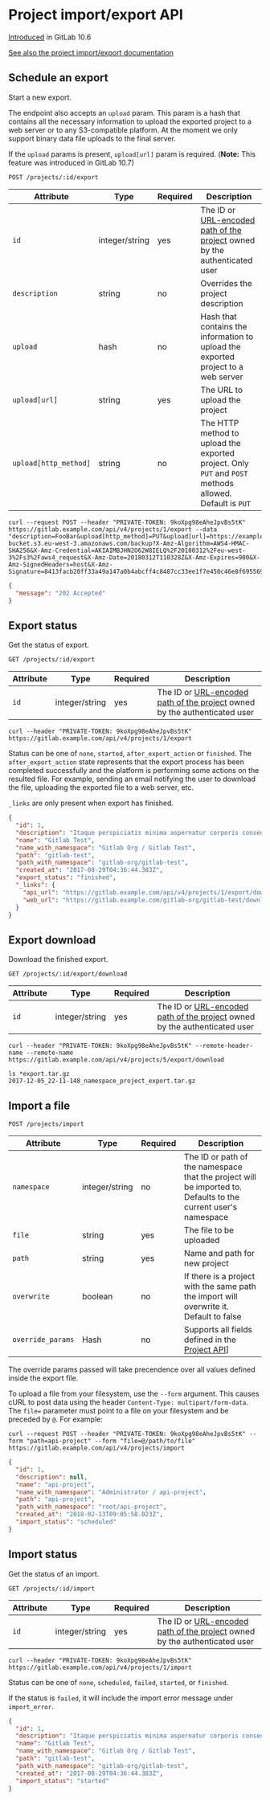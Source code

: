# Project import/export API

[Introduced][ce-41899] in GitLab 10.6

[See also the project import/export documentation](../user/project/settings/import_export.md)

## Schedule an export

Start a new export.

The endpoint also accepts an `upload` param. This param is a hash that contains
all the necessary information to upload the exported project to a web server or
to any S3-compatible platform. At the moment we only support binary
data file uploads to the final server.

If the `upload` params is present, `upload[url]` param is required.
 (**Note:** This feature was introduced in GitLab 10.7)

```http
POST /projects/:id/export
```

| Attribute | Type           | Required | Description                              |
| --------- | -------------- | -------- | ---------------------------------------- |
| `id`      | integer/string | yes      | The ID or [URL-encoded path of the project](README.md#namespaced-path-encoding) owned by the authenticated user |
| `description`      | string | no | Overrides the project description |
| `upload`      | hash | no | Hash that contains the information to upload the exported project to a web server |
| `upload[url]`      | string | yes      | The URL to upload the project |
| `upload[http_method]`      | string | no      | The HTTP method to upload the exported project. Only `PUT` and `POST` methods allowed. Default is `PUT` |

```console
curl --request POST --header "PRIVATE-TOKEN: 9koXpg98eAheJpvBs5tK" https://gitlab.example.com/api/v4/projects/1/export --data "description=FooBar&upload[http_method]=PUT&upload[url]=https://example-bucket.s3.eu-west-3.amazonaws.com/backup?X-Amz-Algorithm=AWS4-HMAC-SHA256&X-Amz-Credential=AKIAIMBJHN2O62W8IELQ%2F20180312%2Feu-west-3%2Fs3%2Faws4_request&X-Amz-Date=20180312T110328Z&X-Amz-Expires=900&X-Amz-SignedHeaders=host&X-Amz-Signature=8413facb20ff33a49a147a0b4abcff4c8487cc33ee1f7e450c46e8f695569dbd"
```

```json
{
  "message": "202 Accepted"
}
```

## Export status

Get the status of export.

```http
GET /projects/:id/export
```

| Attribute | Type           | Required | Description                              |
| --------- | -------------- | -------- | ---------------------------------------- |
| `id`      | integer/string | yes      | The ID or [URL-encoded path of the project](README.md#namespaced-path-encoding) owned by the authenticated user |

```console
curl --header "PRIVATE-TOKEN: 9koXpg98eAheJpvBs5tK" https://gitlab.example.com/api/v4/projects/1/export
```

Status can be one of `none`, `started`, `after_export_action` or `finished`. The
`after_export_action` state represents that the export process has been completed successfully and
the platform is performing some actions on the resulted file. For example, sending
an email notifying the user to download the file, uploading the exported file
to a web server, etc.

`_links` are only present when export has finished.

```json
{
  "id": 1,
  "description": "Itaque perspiciatis minima aspernatur corporis consequatur.",
  "name": "Gitlab Test",
  "name_with_namespace": "Gitlab Org / Gitlab Test",
  "path": "gitlab-test",
  "path_with_namespace": "gitlab-org/gitlab-test",
  "created_at": "2017-08-29T04:36:44.383Z",
  "export_status": "finished",
  "_links": {
    "api_url": "https://gitlab.example.com/api/v4/projects/1/export/download",
    "web_url": "https://gitlab.example.com/gitlab-org/gitlab-test/download_export",
  }
}
```

## Export download

Download the finished export.

```http
GET /projects/:id/export/download
```

| Attribute | Type           | Required | Description                              |
| --------- | -------------- | -------- | ---------------------------------------- |
| `id`      | integer/string | yes      | The ID or [URL-encoded path of the project](README.md#namespaced-path-encoding) owned by the authenticated user |

```console
curl --header "PRIVATE-TOKEN: 9koXpg98eAheJpvBs5tK" --remote-header-name --remote-name https://gitlab.example.com/api/v4/projects/5/export/download
```

```console
ls *export.tar.gz
2017-12-05_22-11-148_namespace_project_export.tar.gz
```

## Import a file

```http
POST /projects/import
```

| Attribute | Type           | Required | Description                              |
| --------- | -------------- | -------- | ---------------------------------------- |
| `namespace` | integer/string | no | The ID or path of the namespace that the project will be imported to. Defaults to the current user's namespace |
| `file` | string | yes | The file to be uploaded |
| `path` | string | yes | Name and path for new project |
| `overwrite` | boolean | no | If there is a project with the same path the import will overwrite it. Default to false |
| `override_params` | Hash | no | Supports all fields defined in the [Project API](projects.md)] |

The override params passed will take precendence over all values defined inside the export file.

To upload a file from your filesystem, use the `--form` argument. This causes
cURL to post data using the header `Content-Type: multipart/form-data`.
The `file=` parameter must point to a file on your filesystem and be preceded
by `@`. For example:

```console
curl --request POST --header "PRIVATE-TOKEN: 9koXpg98eAheJpvBs5tK" --form "path=api-project" --form "file=@/path/to/file" https://gitlab.example.com/api/v4/projects/import
```

```json
{
  "id": 1,
  "description": null,
  "name": "api-project",
  "name_with_namespace": "Administrator / api-project",
  "path": "api-project",
  "path_with_namespace": "root/api-project",
  "created_at": "2018-02-13T09:05:58.023Z",
  "import_status": "scheduled"
}
```

## Import status

Get the status of an import.

```http
GET /projects/:id/import
```

| Attribute | Type           | Required | Description                              |
| --------- | -------------- | -------- | ---------------------------------------- |
| `id`      | integer/string | yes      | The ID or [URL-encoded path of the project](README.md#namespaced-path-encoding) owned by the authenticated user |

```console
curl --header "PRIVATE-TOKEN: 9koXpg98eAheJpvBs5tK" https://gitlab.example.com/api/v4/projects/1/import
```

Status can be one of `none`, `scheduled`, `failed`, `started`, or `finished`.

If the status is `failed`, it will include the import error message under `import_error`.

```json
{
  "id": 1,
  "description": "Itaque perspiciatis minima aspernatur corporis consequatur.",
  "name": "Gitlab Test",
  "name_with_namespace": "Gitlab Org / Gitlab Test",
  "path": "gitlab-test",
  "path_with_namespace": "gitlab-org/gitlab-test",
  "created_at": "2017-08-29T04:36:44.383Z",
  "import_status": "started"
}
```

[ce-41899]: https://gitlab.com/gitlab-org/gitlab-ce/issues/41899
